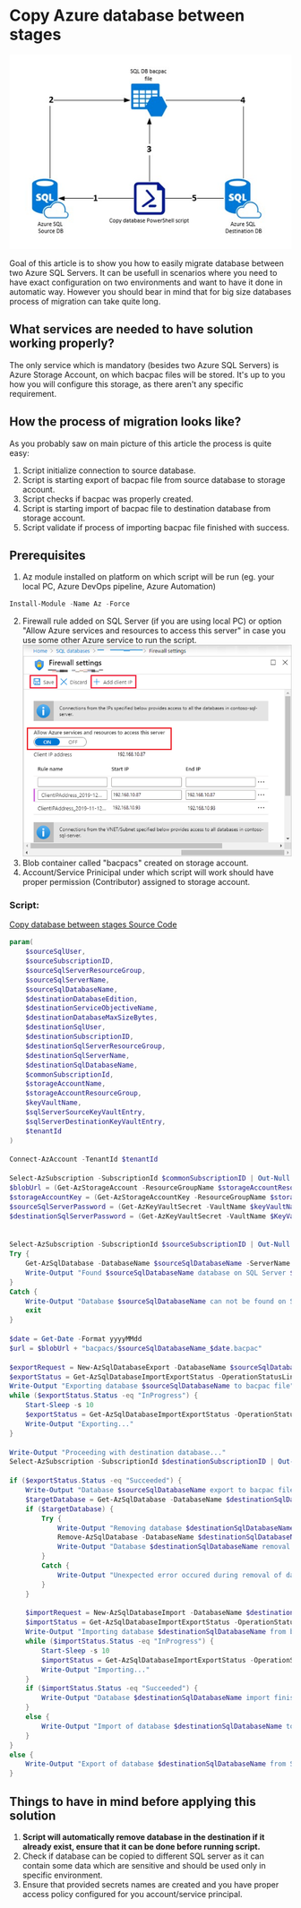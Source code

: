 # Copy Azure database between stages

![Azure Copy databases](img/copy-database-between-stages-000.jpg)

Goal of this article is to show you how to easily migrate database between two Azure SQL Servers.
It can be usefull in scenarios where you need to have exact configuration on two environments and want to have it done in automatic way. However you should bear in mind that for big size databases process of migration can take quite long.

## What services are needed to have solution working properly?

The only service which is mandatory (besides two Azure SQL Servers) is Azure Storage Account, on which bacpac files will be stored. It's up to you how you will configure this storage, as there aren't any specific requirement. 

## How the process of migration looks like?

As you probably saw on main picture of this article the process is quite easy:

1. Script initialize connection to source database.
2. Script is starting export of bacpac file from source database to storage account.
3. Script checks if bacpac was properly created.
4. Script is starting import of bacpac file to destination database from storage account.
5. Script validate if process of importing bacpac file finished with success.

## Prerequisites

1. Az module installed on platform on which script will be run (eg. your local PC, Azure DevOps pipeline, Azure Automation)
```powershell
Install-Module -Name Az -Force
```
2. Firewall rule added on SQL Server (if you are using local PC) or option "Allow Azure services and resources to access this server" in case you use some other Azure service to run the script.
![SQL Server firewall](img/copy-database-between-stages-001.jpg)
3. Blob container called "bacpacs" created on storage account.
4. Account/Service Prinicipal under which script will work should have proper permission (Contributor) assigned to storage account.

### Script:
[Copy database between stages Source Code](https://github.com/automationgurus/automationgurus.github.io/blob/master/src/code/Copy-AzSqlDatabase.ps1)

```powershell
param(
    $sourceSqlUser,
    $sourceSubscriptionID,
    $sourceSqlServerResourceGroup,
    $sourceSqlServerName,
    $sourceSqlDatabaseName,
    $destinationDatabaseEdition,
    $destinationServiceObjectiveName,
    $destinationDatabaseMaxSizeBytes,
    $destinationSqlUser,
    $destinationSubscriptionID,
    $destinationSqlServerResourceGroup,
    $destinationSqlServerName,
    $destinationSqlDatabaseName,
    $commonSubscriptionId,
    $storageAccountName,
    $storageAccountResourceGroup,
    $keyVaultName,
    $sqlServerSourceKeyVaultEntry,
    $sqlServerDestinationKeyVaultEntry,
    $tenantId
)

Connect-AzAccount -TenantId $tenantId

Select-AzSubscription -SubscriptionId $commonSubscriptionID | Out-Null
$blobUrl = (Get-AzStorageAccount -ResourceGroupName $storageAccountResourceGroup -Name $storageAccountName | Select-Object *).Context.BlobEndpoint
$storageAccountKey = (Get-AzStorageAccountKey -ResourceGroupName $storageAccountResourceGroup -Name $storageAccountName)[0].Value
$sourceSqlServerPassword = (Get-AzKeyVaultSecret -VaultName $keyVaultName -Name $sqlServerSourceKeyVaultEntry).SecretValue
$destinationSqlServerPassword = (Get-AzKeyVaultSecret -VaultName $KeyVaultName -Name $sqlServerDestinationKeyVaultEntry).SecretValue


Select-AzSubscription -SubscriptionId $sourceSubscriptionID | Out-Null
Try {
    Get-AzSqlDatabase -DatabaseName $sourceSqlDatabaseName -ServerName $sourceSqlServerName -ResourceGroupName $sourceSqlServerResourceGroup
    Write-Output "Found $sourceSqlDatabaseName database on SQL Server $sourceSqlServerName"
}
Catch {
    Write-Output "Database $sourceSqlDatabaseName can not be found on SQL Server $sourceSqlServerName"
    exit
}

$date = Get-Date -Format yyyyMMdd
$url = $blobUrl + "bacpacs/$sourceSqlDatabaseName_$date.bacpac"

$exportRequest = New-AzSqlDatabaseExport -DatabaseName $sourceSqlDatabaseName -ResourceGroupName $sourceSqlServerResourceGroup -ServerName $sourceSqlServerName -StorageKeyType "StorageAccessKey" -StorageUri $url -StorageKey $shdStorageAccountKey -AdministratorLogin $sourceSqlUser -AdministratorLoginPassword $sourceSqlServerPassword
$exportStatus = Get-AzSqlDatabaseImportExportStatus -OperationStatusLink $exportRequest.OperationStatusLink
Write-Output "Exporting database $sourceSqlDatabaseName to bacpac file"
while ($exportStatus.Status -eq "InProgress") {
    Start-Sleep -s 10
    $exportStatus = Get-AzSqlDatabaseImportExportStatus -OperationStatusLink $exportRequest.OperationStatusLink
    Write-Output "Exporting..."
}

Write-Output "Proceeding with destination database..."
Select-AzSubscription -SubscriptionId $destinationSubscriptionID | Out-Null
        
if ($exportStatus.Status -eq "Succeeded") {
    Write-Output "Database $sourceSqlDatabaseName export to bacpac file finished with success."
    $targetDatabase = Get-AzSqlDatabase -DatabaseName $destinationSqlDatabaseName -ResourceGroupName $destinationSqlServerResourceGroup -ServerName $destinationSqlServerName
    if ($targetDatabase) {
        Try {
            Write-Output "Removing database $destinationSqlDatabaseName on target server as it already exist."
            Remove-AzSqlDatabase -DatabaseName $destinationSqlDatabaseName -ResourceGroupName $destinationSqlServerResourceGroup -ServerName $destinationSqlServerName
            Write-Output "Database $destinationSqlDatabaseName removal finished with success"
        }
        Catch {
            Write-Output "Unexpected error occured during removal of database $destinationSqlDatabaseName from server $destinationSqlServerName . Error: $($_.Exception.Message)"
        }
    }

    $importRequest = New-AzSqlDatabaseImport -DatabaseName $destinationSqlDatabaseName -ResourceGroupName $destinationSqlServerResourceGroup-ServerName $destinationSqlServerName -StorageKeyType "StorageAccessKey" -StorageUri $url -StorageKey $storageAccountKey -AdministratorLogin $destinationSqlUser -AdministratorLoginPassword $destinationSqlServerPassword -Edition $destinationDatabaseEdition -ServiceObjectiveName $destinationServiceObjectiveName -DatabaseMaxSizeBytes $destinationDatabaseMaxSizeBytes
    $importStatus = Get-AzSqlDatabaseImportExportStatus -OperationStatusLink $importRequest.OperationStatusLink
    Write-Output "Importing database $destinationSqlDatabaseName from bacpac file"
    while ($importStatus.Status -eq "InProgress") {
        Start-Sleep -s 10
        $importStatus = Get-AzSqlDatabaseImportExportStatus -OperationStatusLink $importRequest.OperationStatusLink
        Write-Output "Importing..."
    }
    if ($importStatus.Status -eq "Succeeded") {
        Write-Output "Database $destinationSqlDatabaseName import finished with success."
    }
    else {
        Write-Output "Import of database $destinationSqlDatabaseName to SQL server $destinationSqlServerName failed. Error: $($importStatus.StatusMessage)"
    }
}
else {
    Write-Output "Export of database $destinationSqlDatabaseName from SQL server $destinationSqlServerName failed. Error: $($exportStatus.StatusMessage)"
}
```

## Things to have in mind before applying this solution
1. **Script will automatically remove database in the destination if it already exist, ensure that it can be done before running script.**
2. Check if database can be copied to different SQL server as it can contain some data which are sensitive and should be used only in specific environment.
3. Ensure that provided secrets names are created and you have proper access policy configured for you account/service principal.